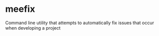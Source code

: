 # meefix
Command line utility that attempts to automatically fix issues that occur when developing a project
